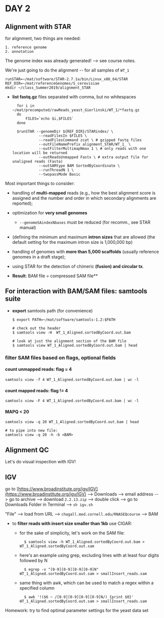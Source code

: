 # DAY 2

## Alignment with STAR

for alignment, two things are needed:

    1. reference genome
    2. annotation

The genome index was already generated! --> see course notes.

We're just going to do the alignment -- for all samples of `WT_1`


    runSTAR=~/mat/software/STAR-2.7.1a/bin/Linux_x86_64/STAR
    REF_DIR=~/mat/referenceGenomes/S_cerevisiae
    mkdir ~/class_Summer2019/alignment_STAR


* __list fastq.gz__ files separated with comma, but no whitespaces

		for i in ~/mat/precomputed/rawReads_yeast_Gierlinski/WT_1/*fastq.gz
		do
			FILES=`echo $i,$FILES`
		done

        $runSTAR --genomeDir ${REF_DIR}/STARindex/ \
                  --readFilesIn $FILES \
                  --readFilesCommand zcat \ # gzipped fastq files
                  --outFileNamePrefix alignment_STAR/WT_1_ \
                  --outFilterMultimapNmax 1 \ # only reads with one location will be returned
                  --outReadsUnmapped Fastx \ # extra output file for unaligned reads (Fasta)
                  --outSAMtype BAM SortedByCoordinate \
                  --runThreadN 1 \
                  --twopassMode Basic


Most important things to consider:

* handling of __multi-mapped__ reads (e.g., how the best alignment score is assigned and the number and order in which secondary alignments are reported);
* optimization for __very small genomes__
	* `--genomeSAindexNbases` must be reduced (for recomm., see STAR manual) 
* (defining the minimum and maximum __intron sizes__ that are allowed (the default setting for the maximum intron size is 1,000,000 bp)
* handling of genomes with __more than 5,000 scaffolds__ (usually reference genomes in a draft stage);
* using STAR for the detection of chimeric __(fusion) and circular tx__.

* __Result__: BAM file = compressed SAM file**

## For interaction with BAM/SAM files: samtools suite
	
 * __export__ samtools path (for convenience)
 
 	```
    $ export PATH=~/mat/software/samtools-1.2:$PATH
	
	# check out the header
    $ samtools view -H  WT_1_Aligned.sortedByCoord.out.bam
    
	# look at just the alignment section of the BAM file
    $ samtools view WT_1_Aligned.sortedByCoord.out.bam | head
   ```

### filter SAM files based on flags, optional fields

#### count unmapped reads: flag = 4

    samtools view -f 4 WT_1_Aligned.sortedByCoord.out.bam | wc -l
    
#### count mapped reads: flag != 4

	samtools view -F 4 WT_1_Aligned.sortedByCoord.out.bam | wc -l

#### MAPQ < 20

    samtools view -q 20 WT_1_Aligned.sortedByCoord.out.bam | head
    
    # to pipe into new file:
    samtools view -q 20 -h -b <BAM>


## Alignment QC

Let's do visual inspection with IGV!

## IGV

go to [https://www.broadinstitute.org/igv/IGV](https://www.broadinstitute.org/igv/IGV) --> Downloads --> email address --> go to archive --> download `2.2.13.zip` --> double click --> go to Downloads Folder in Terminal --> `sh igv.sh`  

"File" --> load from URL --> `chagall.med.cornell.edu/RNASEQcourse` --> BAM

* to __filter reads with insert size smaller than 1kb__ use CIGAR:
    * for the sake of simplicity, let's work on the SAM file:
    
            $ samtools view -h WT_1_Aligned.sortedByCoord.out.bam > WT_1_Aligned.sortedByCoord.out.sam

    * here's an example using grep, excluding lines with at least four digits followed by N

            $ egrep -v "[0-9][0-9][0-9][0-9]N" WT_1_Aligned.sortedByCoord.out.sam > smallInsert_reads.sam

    * same thing with awk, which can be used to match a regex within a specified column

            $ awk '!($6 ~ /[0-9][0-9][0-9][0-9]N/) {print $0}' WT_1_Aligned.sortedByCoord.out.sam > smallInsert_reads.sam


Homework: try to find optimal parameter settings for the yeast data set

